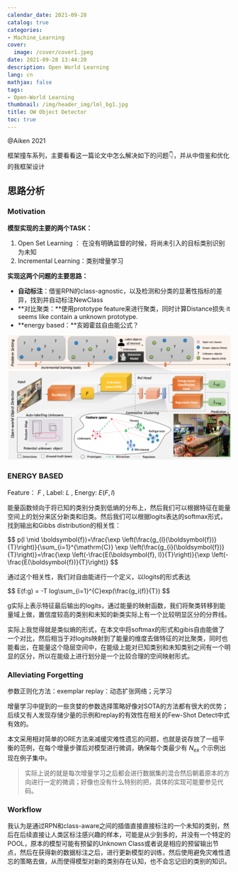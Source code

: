 ```yaml
---
calendar_date: 2021-09-28
catalog: true
categories:
- Machine_Learning
cover:
  image: /cover/cover1.jpeg
date: 2021-09-28 13:44:20
description: Open World Learning
lang: cn
mathjax: false
tags:
- Open-World Learning
thumbnail: /img/header_img/lml_bg1.jpg
title: OW Object Detector
toc: true
---
```


@Aiken 2021 

框架撞车系列，主要看看这一篇论文中怎么解决如下的问题👇，并从中借鉴和优化的我框架设计


## 思路分析

### Motivation

**模型实现的主要的两个TASK：**

1. Open Set Learning ： 在没有明确监督的时候，将尚未引入的目标类别识别为未知
2. Incremental Learning：类别增量学习

**实现这两个问题的主要思路：**

- **自动标注**：借鉴RPN的class-agnostic，以及检测和分类的显著性指标的差异，找到并自动标注NewClass
- **对比聚类：**使用prototype feature来进行聚类，同时计算Distance损失 
  it seems like contain a unknown prototype.
- **energy based：**亥姆霍兹自由能公式？

![image-20210412171723896](https://raw.githubusercontent.com/AikenH/md-image/master/img/image-20210412171723896.png)

### **ENERGY BASED**


Feature： $F$ , Label: $L$ ,  Energy: $E(F,l)$ 

能量函数倾向于将已知的类别分类到低熵的分布上，然后我们可以根据特征在能量空间上的划分来区分新类和旧类。然后我们可以根据logits表达的softmax形式，找到输出和Gibbs distribution的相关性：
 
<div>
$$ 
p(l \mid \boldsymbol{f})=\frac{\exp \left(\frac{g_{l}(\boldsymbol{f})}{T}\right)}{\sum_{i=1}^{\mathrm{C}} \exp \left(\frac{g_{i}(\boldsymbol{f})}{T}\right)}=\frac{\exp \left(-\frac{E(\boldsymbol{f}, l)}{T}\right)}{\exp \left(-\frac{E(\boldsymbol{f})}{T}\right)}
 $$
</div>
 
通过这个相关性，我们对自由能进行一个定义，以logits的形式表达
 
<div>
$$ 
E(f:g) = -T log\sum_{i=1}^{C}exp(\frac{g_i(f)}{T})
 $$
</div>
 
g实际上表示特征最后输出的logits，通过能量的映射函数，我们将聚类转移到能量域上做，置信度较高的类别和未知的新类实际上有一个比较明显区分的分界线。

实际上我觉得就是类似熵的形式，在本文中将softmax的形式和gibis自由能做了一个对比，然后相当于对logits映射到了能量的维度去做特征的对比聚类，同时也能看出，在能量这个隐层空间中，在能级上能对已知类别和未知类别之间有一个明显的区分，所以在能级上进行划分是一个比较合理的空间映射形式。

###  **Alleviating Forgetting** 

参数正则化方法：exemplar replay：动态扩张网络；元学习

增量学习中提到的一些贪婪的参数选择策略好像对SOTA的方法都有很大的优势；后续又有人发现存储少量的示例和replay的有效性在相关的Few-Shot Detect中式有效的。

本文采用相对简单的ORE方法来减缓灾难性遗忘的问题，也就是说存放了一组平衡的范例，在每个增量步骤后对模型进行微调，确保每个类最少有 $N_{ex}$ 个示例出现在例子集中。

> 实际上说的就是每次增量学习之后都会进行数据集的混合然后朝着原本的方向进行一定的微调；好像也没有什么特别的把，具体的实现可能要参见代码。

### **Workflow**

我认为是通过RPN和class-aware之间的插值直接直接标注的一个未知的类别，然后在后续直接让人类区标注感兴趣的样本，可能是从少到多的，并没有一个特定的POOL，原本的模型可能有预留的Unknown Class或者说是相应的预留输出节点，然后在获得新的数据标注之后，进行更新模型的训练，然后使用避免灾难性遗忘的策略去做，从而使得模型对新的类别存在认知，也不会忘记旧的类别的知识。